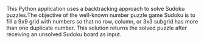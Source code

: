 This Python application uses a backtracking approach to solve Sudoku puzzles.The objective of the well-known number puzzle game Sudoku is to fill a 9x9 grid with numbers so that no row, column, or 3x3 subgrid has more than one duplicate number.
This solution returns the solved puzzle after receiving an unsolved Sudoku board as input.
